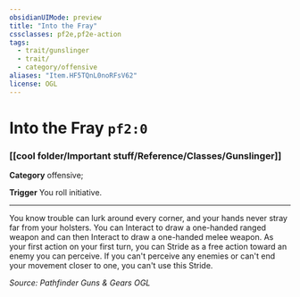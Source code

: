 ```yaml
---
obsidianUIMode: preview
title: "Into the Fray"
cssclasses: pf2e,pf2e-action
tags:
  - trait/gunslinger
  - trait/
  - category/offensive
aliases: "Item.HF5TQnL0noRFsV62"
license: OGL
---
```

# Into the Fray `pf2:0`

### [[cool folder/Important stuff/Reference/Classes/Gunslinger]]

**Category** offensive; 




**Trigger** You roll initiative.

* * *

You know trouble can lurk around every corner, and your hands never stray far from your holsters. You can Interact to draw a one-handed ranged weapon and can then Interact to draw a one-handed melee weapon. As your first action on your first turn, you can Stride as a free action toward an enemy you can perceive. If you can't perceive any enemies or can't end your movement closer to one, you can't use this Stride.

*Source: Pathfinder Guns & Gears*
*OGL*